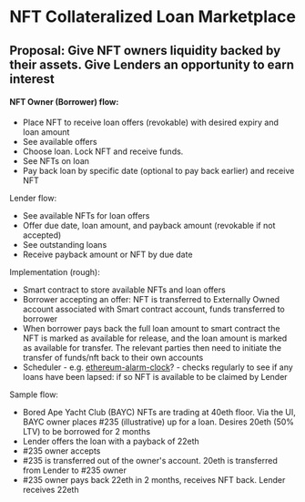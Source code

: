 # NFT Collateralized Loan Marketplace

## Proposal: Give NFT owners liquidity backed by their assets.  Give Lenders an opportunity to earn interest

#### NFT Owner (Borrower) flow:
- Place NFT to receive loan offers (revokable) with desired expiry and loan amount
- See available offers
- Choose loan.  Lock NFT and receive funds.
- See NFTs on loan
- Pay back loan by specific date (optional to pay back earlier) and receive NFT

Lender flow:
- See available NFTs for loan offers
- Offer due date, loan amount, and payback amount (revokable if not accepted)
- See outstanding loans
- Receive payback amount or NFT by due date

Implementation (rough):
- Smart contract to store available NFTs and loan offers
- Borrower accepting an offer: NFT is transferred to Externally Owned account associated with Smart contract account, funds transferred to borrower
- When borrower pays back the full loan amount to smart contract the NFT is marked as available for release, and the loan amount is marked as available for transfer.  The relevant parties then need to initiate the transfer of funds/nft back to their own accounts 
- Scheduler - e.g. [ethereum-alarm-clock](https://github.com/ethereum-alarm-clock/ethereum-alarm-clock)? - checks regularly to see if any loans have been lapsed: if so NFT is available to be claimed by Lender

Sample flow:
- Bored Ape Yacht Club (BAYC) NFTs are trading at 40eth floor.  Via the UI, BAYC owner places #235 (illustrative) up for a loan.  Desires 20eth (50% LTV) to be borrowed for 2 months
- Lender offers the loan with a payback of 22eth
- #235 owner accepts 
- #235 is transferred out of the owner's account.  20eth is transferred from Lender to #235 owner
- #235 owner pays back 22eth in 2 months, receives NFT back.  Lender receives 22eth